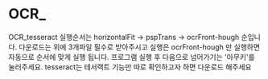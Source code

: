 # OCR_
OCR_tesseract
실행순서는 horizontalFit -> pspTrans -> ocrFront-hough 순입니다.
다운로드는 위에 3개파일 필수로 받아주시고
실행은 ocrFront-hough 만 실행하면 자동으로 순서에 맞게 실행 됩니다.
프로그램 실행 후 다음으로 넘어가기는 '아무키'를 눌러주세요.
tesseract는 테서랙트 기능만 따로 확인하고자 하면 다운로드 해주세요
